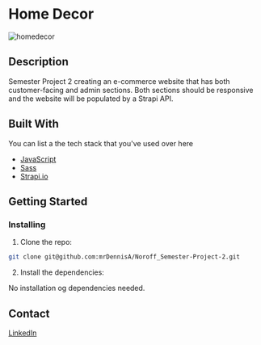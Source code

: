 # Home Decor
![homedecor](https://user-images.githubusercontent.com/3404304/172708648-833a9653-19e4-47f3-9c25-7813a56a1d27.jpg)

## Description
Semester Project 2 creating an e-commerce website that has both customer-facing and admin sections. Both sections should be responsive and the website will be populated by a Strapi API.

## Built With

You can list a the tech stack that you've used over here

- [JavaScript](https://www.javascript.com/)
- [Sass](https://sass-lang.com/)
- [Strapi.io](https://strapi.io/)

## Getting Started

### Installing

1. Clone the repo:

```bash
git clone git@github.com:mrDennisA/Noroff_Semester-Project-2.git
```

2. Install the dependencies:

No installation og dependencies needed.


## Contact

[LinkedIn](https://www.linkedin.com/in/dennis-alekseev/)
